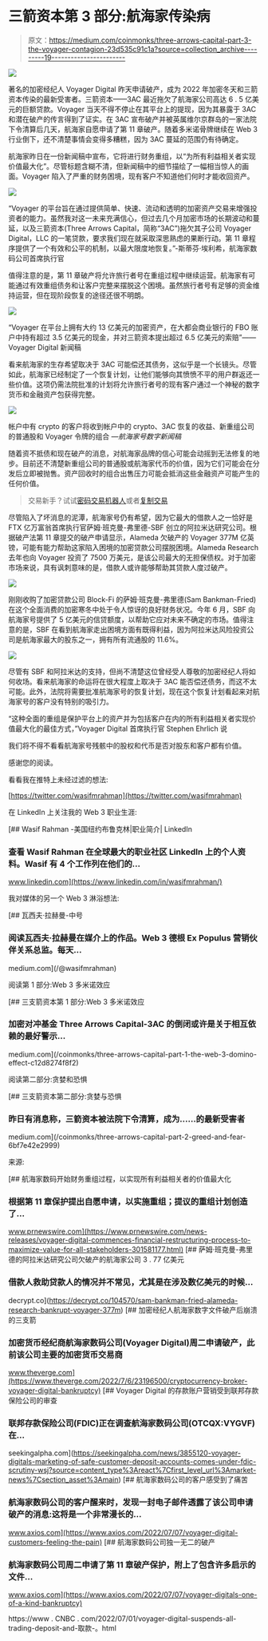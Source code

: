 # 三箭资本第 3 部分:航海家传染病

> 原文：<https://medium.com/coinmonks/three-arrows-capital-part-3-the-voyager-contagion-23d535c91c1a?source=collection_archive---------19----------------------->

![](img/7bcd93f93e36765d1b87a0817a0fe645.png)

著名的加密经纪人 Voyager Digital 昨天申请破产，成为 2022 年加密冬天和三箭资本传染的最新受害者。三箭资本——3AC 最近拖欠了航海家公司高达 6 . 5 亿美元的巨额贷款。Voyager 当天不得不停止在其平台上的提现，因为其暴露于 3AC 和潜在破产的传言得到了证实。在 3AC 宣布破产并被英属维尔京群岛的一家法院下令清算后几天，航海家自愿申请了第 11 章破产。随着多米诺骨牌继续在 Web 3 行业倒下，还不清楚事情会变得多糟糕，因为 3AC 蔓延的范围仍有待确定。

航海家昨日在一份新闻稿中宣布，它将进行财务重组，以“为所有利益相关者实现价值最大化”。尽管标题含糊不清，但新闻稿中的细节描绘了一幅相当惊人的画面。Voyager 陷入了严重的财务困境，现有客户不知道他们何时才能收回资产。

![](img/c79940e87cf3e856716765cb9d5cba18.png)

“Voyager 的平台旨在通过提供简单、快速、流动和透明的加密资产交易来增强投资者的能力。虽然我对这一未来充满信心，但过去几个月加密市场的长期波动和蔓延，以及三箭资本(Three Arrows Capital，简称“3AC”)拖欠其子公司 Voyager Digital，LLC 的一笔贷款，要求我们现在就采取深思熟虑的果断行动。第 11 章程序提供了一个有效和公平的机制，以最大限度地恢复。”-斯蒂芬·埃利希，航海家数码公司首席执行官

值得注意的是，第 11 章破产将允许旅行者号在重组过程中继续运营。航海家有可能通过有效重组债务和让客户完整来摆脱这个困境。虽然旅行者号有足够的资金维持运营，但在现阶段恢复的途径还很不明朗。

![](img/818c85dc3a87fedd05aab092f2db2498.png)

“Voyager 在平台上拥有大约 13 亿美元的加密资产，在大都会商业银行的 FBO 账户中持有超过 3.5 亿美元的现金，并对三箭资本提出超过 6.5 亿美元的索赔”——Voyager Digital 新闻稿

看来航海家的生存希望取决于 3AC 可能偿还其债务，这似乎是一个长镜头。尽管如此，航海家已经制定了一个恢复计划，让他们能够向其愤愤不平的用户群返还一些价值。这项仍需法院批准的计划将允许旅行者号的现有客户通过一个神秘的数字货币和金融资产包获得完整。

![](img/65a42c6cd1a799b85ed351225032225d.png)

帐户中有 crypto 的客户将收到帐户中的 crypto、3AC 恢复的收益、新重组公司的普通股和 Voyager 令牌的组合 *—航海家号数字新闻稿*

随着资不抵债和现在破产的消息，对航海家品牌的信心可能会动摇到无法修复的地步。目前还不清楚新重组公司的普通股或航海家代币的价值，因为它们可能会在分发后立即被抛售。资产回收时的组合出售压力可能会抵消这些金融资产可能产生的任何价值。

> 交易新手？试试[密码交易机器人](/coinmonks/crypto-trading-bot-c2ffce8acb2a)或者[复制交易](/coinmonks/top-10-crypto-copy-trading-platforms-for-beginners-d0c37c7d698c)

尽管陷入了坏消息的泥潭，航海家号仍有希望，因为它最大的借款人之一恰好是 FTX 亿万富翁首席执行官萨姆·班克曼-弗里德-SBF 创立的阿拉米达研究公司。根据破产法第 11 章提交的破产申请显示，Alameda 欠破产的 Voyager 377M 亿英镑，可能有能力帮助这家陷入困境的加密贷款公司摆脱困境。Alameda Research 去年也向 Voyager 投资了 7500 万美元，是该公司最大的无担保债权。对于加密市场来说，具有讽刺意味的是，借款人或许能够帮助其贷款人度过破产。

![](img/32627a127dddb83b567b4961e0ad0ab9.png)

刚刚收购了加密贷款公司 Block-Fi 的萨姆·班克曼-弗里德(Sam Bankman-Fried)在这个全面消费的加密寒冬中处于令人惊讶的良好财务状况。今年 6 月，SBF 向航海家号提供了 5 亿美元的信贷额度，以帮助它应对未来不确定的市场。值得注意的是，SBF 在看到航海家走出困境方面有既得利益，因为阿拉米达风险投资公司是航海家最大的股东之一，拥有所有流通股的 11.6%。

![](img/85d46bc979572c67d3b2c671f7ce17f8.png)

尽管有 SBF 和阿拉米达的支持，但尚不清楚这位曾经受人尊敬的加密经纪人将如何收场。看来航海家的命运将在很大程度上取决于 3AC 能否偿还债务，而这不太可能。此外，法院将需要批准航海家号的恢复计划，现在这个恢复计划看起来对航海家号的客户没有特别的吸引力。

“这种全面的重组是保护平台上的资产并为包括客户在内的所有利益相关者实现价值最大化的最佳方式，”Voyager Digital 首席执行官 Stephen Ehrlich 说

我们将不得不看看航海家号残骸中的股权和代币是否对股东和客户都有价值。

感谢您的阅读。

看看我在推特上未经过滤的想法:

[https://twitter.com/wasifmrahman](https://twitter.com/wasifmrahman)

在 LinkedIn 上关注我的 Web 3 职业生涯:

[](https://www.linkedin.com/in/wasifmrahman/) [## Wasif Rahman -美国纽约布鲁克林|职业简介| LinkedIn

### 查看 Wasif Rahman 在全球最大的职业社区 LinkedIn 上的个人资料。Wasif 有 4 个工作列在他们的…

www.linkedin.com](https://www.linkedin.com/in/wasifmrahman/) 

我对媒体的另一个 Web 3 淋浴想法:

[](/@wasifmrahman) [## 瓦西夫·拉赫曼-中号

### 阅读瓦西夫·拉赫曼在媒介上的作品。Web 3 德根 Ex Populus 营销伙伴关系总监。每天…

medium.com](/@wasifmrahman) 

阅读第 1 部分:Web 3 多米诺效应

[](/coinmonks/three-arrows-capital-part-1-the-web-3-domino-effect-c12d8274f8f2) [## 三支箭资本第 1 部分:Web 3 多米诺效应

### 加密对冲基金 Three Arrows Capital-3AC 的倒闭或许是关于相互依赖的最好警示…

medium.com](/coinmonks/three-arrows-capital-part-1-the-web-3-domino-effect-c12d8274f8f2) 

阅读第二部分:贪婪和恐惧

[](/coinmonks/three-arrows-capital-part-2-greed-and-fear-6bf7e42e2999) [## 三支箭资本第二部分:贪婪与恐惧

### 昨日有消息称，三箭资本被法院下令清算，成为……的最新受害者

medium.com](/coinmonks/three-arrows-capital-part-2-greed-and-fear-6bf7e42e2999) 

来源:

[](https://www.prnewswire.com/news-releases/voyager-digital-commences-financial-restructuring-process-to-maximize-value-for-all-stakeholders-301581177.html) [## 航海家数码开始财务重组过程，以实现所有利益相关者的价值最大化

### 根据第 11 章保护提出自愿申请，以实施重组；提议的重组计划创造了…

www.prnewswire.com](https://www.prnewswire.com/news-releases/voyager-digital-commences-financial-restructuring-process-to-maximize-value-for-all-stakeholders-301581177.html) [](https://decrypt.co/104570/sam-bankman-fried-alameda-research-bankrupt-voyager-377m) [## 萨姆·班克曼-弗里德的阿拉米达研究公司欠破产的航海家公司 3 . 77 亿美元

### 借款人救助贷款人的情况并不常见，尤其是在涉及数亿美元的时候…

decrypt.co](https://decrypt.co/104570/sam-bankman-fried-alameda-research-bankrupt-voyager-377m) [](https://www.theverge.com/2022/7/6/23196500/cryptocurrency-broker-voyager-digital-bankruptcy) [## 加密经纪人航海家数字文件破产后崩溃的三支箭

### 加密货币经纪商航海家数码公司(Voyager Digital)周二申请破产，此前该公司主要的加密货币交易商

www.theverge.com](https://www.theverge.com/2022/7/6/23196500/cryptocurrency-broker-voyager-digital-bankruptcy) [](https://seekingalpha.com/news/3855120-voyager-digitals-marketing-of-safe-customer-deposit-accounts-comes-under-fdic-scrutiny-wsj?source=content_type%3Areact%7Cfirst_level_url%3Amarket-news%7Csection_asset%3Amain) [## Voyager Digital 的存款账户营销受到联邦存款保险公司的审查

### 联邦存款保险公司(FDIC)正在调查航海家数码公司(OTCQX:VYGVF)在…

seekingalpha.com](https://seekingalpha.com/news/3855120-voyager-digitals-marketing-of-safe-customer-deposit-accounts-comes-under-fdic-scrutiny-wsj?source=content_type%3Areact%7Cfirst_level_url%3Amarket-news%7Csection_asset%3Amain) [](https://www.axios.com/2022/07/07/voyager-digital-customers-feeling-the-pain) [## 航海家数码公司的客户感受到了痛苦

### 航海家数码公司的客户醒来时，发现一封电子邮件透露了该公司申请破产的消息:这将是一个非常漫长的…

www.axios.com](https://www.axios.com/2022/07/07/voyager-digital-customers-feeling-the-pain) [](https://www.axios.com/2022/07/07/voyager-digitals-one-of-a-kind-bankruptcy) [## 航海家数码公司独一无二的破产

### 航海家数码公司周二申请了第 11 章破产保护，附上了包含许多启示的文件…

www.axios.com](https://www.axios.com/2022/07/07/voyager-digitals-one-of-a-kind-bankruptcy) 

https://www . CNBC . com/2022/07/01/voyager-digital-suspends-all-trading-deposit-and-取款-。html